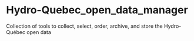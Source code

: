 # Hydro-Quebec_open_data_manager
Collection of tools to collect, select, order, archive, and store the Hydro-Québec open data
